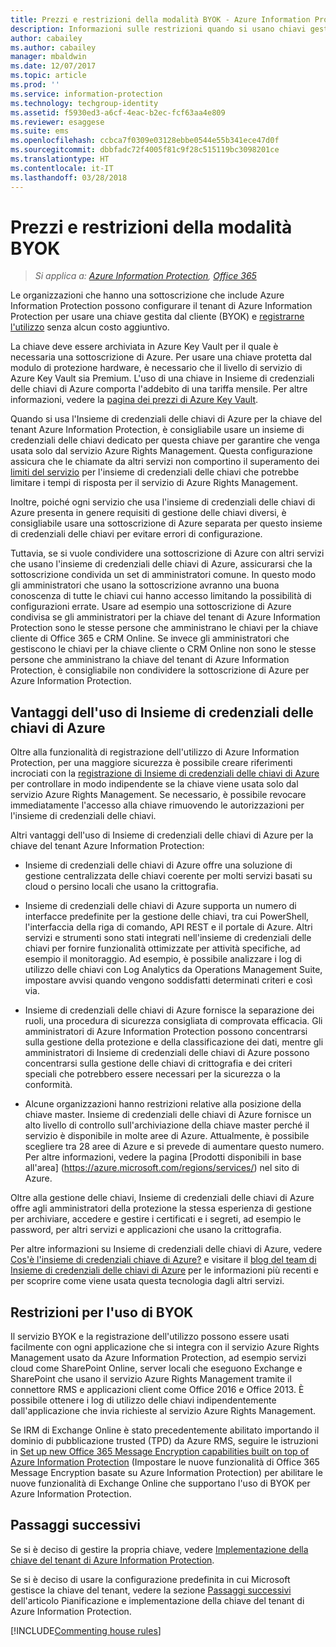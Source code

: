 ```yaml
---
title: Prezzi e restrizioni della modalità BYOK - Azure Information Protection
description: Informazioni sulle restrizioni quando si usano chiavi gestite dal cliente ("bring your own key" o BYOK) con Azure Information Protection.
author: cabailey
ms.author: cabailey
manager: mbaldwin
ms.date: 12/07/2017
ms.topic: article
ms.prod: ''
ms.service: information-protection
ms.technology: techgroup-identity
ms.assetid: f5930ed3-a6cf-4eac-b2ec-fcf63aa4e809
ms.reviewer: esaggese
ms.suite: ems
ms.openlocfilehash: ccbca7f0309e03128ebbe0544e55b341ece47d0f
ms.sourcegitcommit: dbbfadc72f4005f81c9f28c515119bc3098201ce
ms.translationtype: HT
ms.contentlocale: it-IT
ms.lasthandoff: 03/28/2018
---
```

# <a name="byok-pricing-and-restrictions"></a>Prezzi e restrizioni della modalità BYOK

>*Si applica a: [Azure Information Protection](https://azure.microsoft.com/pricing/details/information-protection), [Office 365](http://download.microsoft.com/download/E/C/F/ECF42E71-4EC0-48FF-AA00-577AC14D5B5C/Azure_Information_Protection_licensing_datasheet_EN-US.pdf)*


Le organizzazioni che hanno una sottoscrizione che include Azure Information Protection possono configurare il tenant di Azure Information Protection per usare una chiave gestita dal cliente (BYOK) e [registrarne l'utilizzo](../deploy-use/log-analyze-usage.md) senza alcun costo aggiuntivo. 

La chiave deve essere archiviata in Azure Key Vault per il quale è necessaria una sottoscrizione di Azure. Per usare una chiave protetta dal modulo di protezione hardware, è necessario che il livello di servizio di Azure Key Vault sia Premium. L'uso di una chiave in Insieme di credenziali delle chiavi di Azure comporta l'addebito di una tariffa mensile. Per altre informazioni, vedere la [pagina dei prezzi di Azure Key Vault](https://azure.microsoft.com/pricing/details/key-vault/).

Quando si usa l'Insieme di credenziali delle chiavi di Azure per la chiave del tenant Azure Information Protection, è consigliabile usare un insieme di credenziali delle chiavi dedicato per questa chiave per garantire che venga usata solo dal servizio Azure Rights Management. Questa configurazione assicura che le chiamate da altri servizi non comportino il superamento dei [limiti del servizio](/azure/key-vault/key-vault-service-limits) per l'insieme di credenziali delle chiavi che potrebbe limitare i tempi di risposta per il servizio di Azure Rights Management.  

Inoltre, poiché ogni servizio che usa l'insieme di credenziali delle chiavi di Azure presenta in genere requisiti di gestione delle chiavi diversi, è consigliabile usare una sottoscrizione di Azure separata per questo insieme di credenziali delle chiavi per evitare errori di configurazione. 

Tuttavia, se si vuole condividere una sottoscrizione di Azure con altri servizi che usano l'insieme di credenziali delle chiavi di Azure, assicurarsi che la sottoscrizione condivida un set di amministratori comune. In questo modo gli amministratori che usano la sottoscrizione avranno una buona conoscenza di tutte le chiavi cui hanno accesso limitando la possibilità di configurazioni errate. Usare ad esempio una sottoscrizione di Azure condivisa se gli amministratori per la chiave del tenant di Azure Information Protection sono le stesse persone che amministrano le chiavi per la chiave cliente di Office 365 e CRM Online. Se invece gli amministratori che gestiscono le chiavi per la chiave cliente o CRM Online non sono le stesse persone che amministrano la chiave del tenant di Azure Information Protection, è consigliabile non condividere la sottoscrizione di Azure per Azure Information Protection.

## <a name="benefits-of-using-azure-key-vault"></a>Vantaggi dell'uso di Insieme di credenziali delle chiavi di Azure

Oltre alla funzionalità di registrazione dell'utilizzo di Azure Information Protection, per una maggiore sicurezza è possibile creare riferimenti incrociati con la [registrazione di Insieme di credenziali delle chiavi di Azure](https://azure.microsoft.com/documentation/articles/key-vault-logging/) per controllare in modo indipendente se la chiave viene usata solo dal servizio Azure Rights Management. Se necessario, è possibile revocare immediatamente l'accesso alla chiave rimuovendo le autorizzazioni per l'insieme di credenziali delle chiavi.

Altri vantaggi dell'uso di Insieme di credenziali delle chiavi di Azure per la chiave del tenant Azure Information Protection:

- Insieme di credenziali delle chiavi di Azure offre una soluzione di gestione centralizzata delle chiavi coerente per molti servizi basati su cloud o persino locali che usano la crittografia.

- Insieme di credenziali delle chiavi di Azure supporta un numero di interfacce predefinite per la gestione delle chiavi, tra cui PowerShell, l'interfaccia della riga di comando, API REST e il portale di Azure. Altri servizi e strumenti sono stati integrati nell'insieme di credenziali delle chiavi per fornire funzionalità ottimizzate per attività specifiche, ad esempio il monitoraggio. Ad esempio, è possibile analizzare i log di utilizzo delle chiavi con Log Analytics da Operations Management Suite, impostare avvisi quando vengono soddisfatti determinati criteri e così via.

- Insieme di credenziali delle chiavi di Azure fornisce la separazione dei ruoli, una procedura di sicurezza consigliata di comprovata efficacia. Gli amministratori di Azure Information Protection possono concentrarsi sulla gestione della protezione e della classificazione dei dati, mentre gli amministratori di Insieme di credenziali delle chiavi di Azure possono concentrarsi sulla gestione delle chiavi di crittografia e dei criteri speciali che potrebbero essere necessari per la sicurezza o la conformità.

- Alcune organizzazioni hanno restrizioni relative alla posizione della chiave master. Insieme di credenziali delle chiavi di Azure fornisce un alto livello di controllo sull'archiviazione della chiave master perché il servizio è disponibile in molte aree di Azure. Attualmente, è possibile scegliere tra 28 aree di Azure e si prevede di aumentare questo numero. Per altre informazioni, vedere la pagina [Prodotti disponibili in base all'area] (https://azure.microsoft.com/regions/services/) nel sito di Azure.

Oltre alla gestione delle chiavi, Insieme di credenziali delle chiavi di Azure offre agli amministratori della protezione la stessa esperienza di gestione per archiviare, accedere e gestire i certificati e i segreti, ad esempio le password, per altri servizi e applicazioni che usano la crittografia. 

Per altre informazioni su Insieme di credenziali delle chiavi di Azure, vedere [Cos'è l'insieme di credenziali chiave di Azure?](/azure/key-vault/key-vault-whatis) e visitare il [blog del team di Insieme di credenziali delle chiavi di Azure](https://cloudblogs.microsoft.com/kv/) per le informazioni più recenti e per scoprire come viene usata questa tecnologia dagli altri servizi.

## <a name="restrictions-when-using-byok"></a>Restrizioni per l'uso di BYOK

Il servizio BYOK e la registrazione dell'utilizzo possono essere usati facilmente con ogni applicazione che si integra con il servizio Azure Rights Management usato da Azure Information Protection, ad esempio servizi cloud come SharePoint Online, server locali che eseguono Exchange e SharePoint che usano il servizio Azure Rights Management tramite il connettore RMS e applicazioni client come Office 2016 e Office 2013. È possibile ottenere i log di utilizzo delle chiavi indipendentemente dall'applicazione che invia richieste al servizio Azure Rights Management.

Se IRM di Exchange Online è stato precedentemente abilitato importando il dominio di pubblicazione trusted (TPD) da Azure RMS, seguire le istruzioni in [Set up new Office 365 Message Encryption capabilities built on top of Azure Information Protection](https://support.office.com/article/7ff0c040-b25c-4378-9904-b1b50210d00e) (Impostare le nuove funzionalità di Office 365 Message Encryption basate su Azure Information Protection) per abilitare le nuove funzionalità di Exchange Online che supportano l'uso di BYOK per Azure Information Protection.

## <a name="next-steps"></a>Passaggi successivi

Se si è deciso di gestire la propria chiave, vedere [Implementazione della chiave del tenant di Azure Information Protection](plan-implement-tenant-key.md#implementing-byok-for-your-azure-information-protection-tenant-key).

Se si è deciso di usare la configurazione predefinita in cui Microsoft gestisce la chiave del tenant, vedere la sezione [Passaggi successivi](plan-implement-tenant-key.md#next-steps) dell'articolo Pianificazione e implementazione della chiave del tenant di Azure Information Protection.

[!INCLUDE[Commenting house rules](../includes/houserules.md)]
